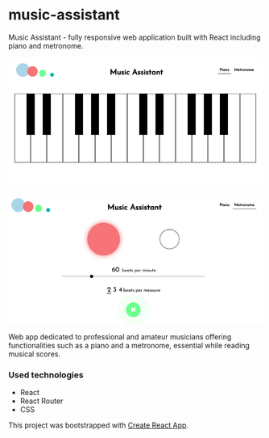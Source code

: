 # music-assistant

Music Assistant - fully responsive web application built with React including piano and metronome.

![music-assistant-screen1](screens/music-assistant-piano.png)

![music-assistant-screen2](screens/music-assistant-metronome.png)

Web app dedicated to professional and amateur musicians offering functionalities such as a piano and a metronome, essential while reading musical scores.

### Used technologies
- React
- React Router
- CSS

This project was bootstrapped with [Create React App](https://github.com/facebook/create-react-app).
